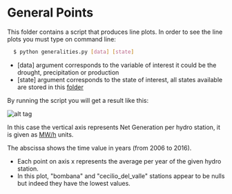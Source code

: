 # General Points

This folder contains a script that produces line plots.
In order to see the line plots you must type on command line:

```sh
  $ python generalities.py [data] [state]
  ```

  - [data] argument corresponds to the variable of interest it could be the drought, precipitation or production
  - [state] argument corresponds to the state of interest, all states available are stored in this [folder][folder]


By running the script you will get a result like this:

![alt tag](https://github.com/sergiocastellanos/switch_mexico_data/blob/master/Hydro/Plots/chiapasNG.png)

In this case the vertical axis represents Net Generation per hydro station, it is given as [MW/h][MWh] units.

The abscissa shows the time value in years (from 2006 to 2016).
  - Each point on axis x represents the average per year of the given hydro station.
  - In this plot, "bombana" and "cecilio_del_valle" stations appear to be nulls but indeed they have the lowest values.

[folder]: <https://github.com/sergiocastellanos/switch_mexico_data/tree/master/Hydro/Data/Production-Drought-Precipitation>
[MWh]:<https://es.wikipedia.org/wiki/Vatio#Megavatio>
